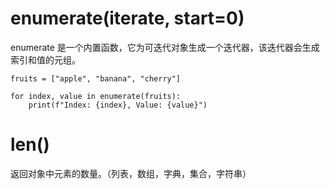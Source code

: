 # enumerate(iterate, start=0)
enumerate 是一个内置函数，它为可迭代对象生成一个迭代器，该迭代器会生成索引和值的元组。
```python3
fruits = ["apple", "banana", "cherry"]

for index, value in enumerate(fruits):
    print(f"Index: {index}, Value: {value}")
```
# len()
返回对象中元素的数量。（列表，数组，字典，集合，字符串）